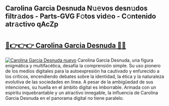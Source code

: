 ## Carolina Garcia Desnuda N𝚞𝚎vos desn𝚞dos filtr𝚊dos - Parts-GVG F𝚘tos vid𝚎o - C𝚘ntenido atr𝚊ctivo qAcZp

# <h2><a href="http://mb0e19.tromn.icu/?c=Carolina+Garcia+Desnuda">🔗👉👉👉 Carolina Garcia Desnuda 🔗🔗</a></h2>

[![Carolina Garcia Desnuda nuevo](https://i.imgur.com/pEAQMta.gif)](http://mb0e19.tromn.icu/?c=Carolina+Garcia+Desnuda)
Carolina Garcia Desnuda, una figura enigmática y multifacética, desafía la comprensión simple. Su uso pionero de los medios digitales para la autoexpresión ha cautivado y enfurecido a los críticos, encendiendo debates sobre la identidad, la ética y la naturaleza evolutiva de las sociedades en línea. A pesar de la ambigüedad de sus intenciones, su huella en el ámbito digital es imborrable. Armada con un espíritu inquebrantable y un atractivo innegable, la influencia de Carolina Garcia Desnuda en el panorama digital no tiene paralelo.
